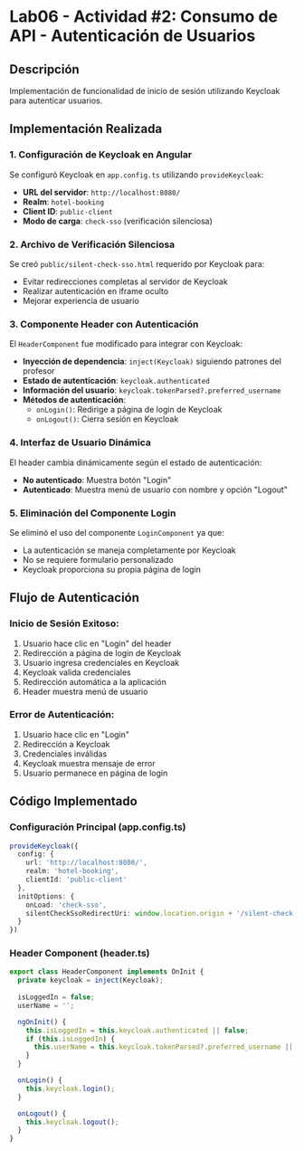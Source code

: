 # Lab06 - Actividad #2: Consumo de API - Autenticación de Usuarios

## Descripción
Implementación de funcionalidad de inicio de sesión utilizando Keycloak para autenticar usuarios.

## Implementación Realizada

### 1. Configuración de Keycloak en Angular
Se configuró Keycloak en `app.config.ts` utilizando `provideKeycloak`:
- **URL del servidor**: `http://localhost:8080/`
- **Realm**: `hotel-booking`
- **Client ID**: `public-client`
- **Modo de carga**: `check-sso` (verificación silenciosa)

### 2. Archivo de Verificación Silenciosa
Se creó `public/silent-check-sso.html` requerido por Keycloak para:
- Evitar redirecciones completas al servidor de Keycloak
- Realizar autenticación en iframe oculto
- Mejorar experiencia de usuario

### 3. Componente Header con Autenticación
El `HeaderComponent` fue modificado para integrar con Keycloak:
- **Inyección de dependencia**: `inject(Keycloak)` siguiendo patrones del profesor
- **Estado de autenticación**: `keycloak.authenticated`
- **Información del usuario**: `keycloak.tokenParsed?.preferred_username`
- **Métodos de autenticación**:
  - `onLogin()`: Redirige a página de login de Keycloak
  - `onLogout()`: Cierra sesión en Keycloak

### 4. Interfaz de Usuario Dinámica
El header cambia dinámicamente según el estado de autenticación:
- **No autenticado**: Muestra botón "Login"
- **Autenticado**: Muestra menú de usuario con nombre y opción "Logout"

### 5. Eliminación del Componente Login
Se eliminó el uso del componente `LoginComponent` ya que:
- La autenticación se maneja completamente por Keycloak
- No se requiere formulario personalizado
- Keycloak proporciona su propia página de login

## Flujo de Autenticación

### Inicio de Sesión Exitoso:
1. Usuario hace clic en "Login" del header
2. Redirección a página de login de Keycloak
3. Usuario ingresa credenciales en Keycloak
4. Keycloak valida credenciales
5. Redirección automática a la aplicación
6. Header muestra menú de usuario

### Error de Autenticación:
1. Usuario hace clic en "Login"
2. Redirección a Keycloak
3. Credenciales inválidas
4. Keycloak muestra mensaje de error
5. Usuario permanece en página de login

## Código Implementado

### Configuración Principal (app.config.ts)
```typescript
provideKeycloak({
  config: {
    url: 'http://localhost:8080/',
    realm: 'hotel-booking',
    clientId: 'public-client'
  },
  initOptions: {
    onLoad: 'check-sso',
    silentCheckSsoRedirectUri: window.location.origin + '/silent-check-sso.html'
  }
})
```

### Header Component (header.ts)
```typescript
export class HeaderComponent implements OnInit {
  private keycloak = inject(Keycloak);
  
  isLoggedIn = false;
  userName = '';

  ngOnInit() {
    this.isLoggedIn = this.keycloak.authenticated || false;
    if (this.isLoggedIn) {
      this.userName = this.keycloak.tokenParsed?.preferred_username || 'Usuario';
    }
  }

  onLogin() {
    this.keycloak.login();
  }

  onLogout() {
    this.keycloak.logout();
  }
}
```